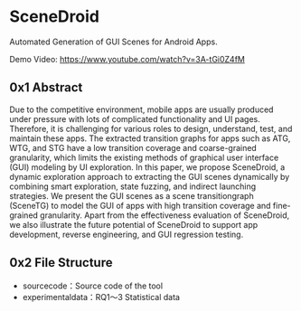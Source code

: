 # SceneDroid

Automated Generation of GUI Scenes for Android Apps.

Demo Video: https://www.youtube.com/watch?v=3A-tGi0Z4fM

## 0x1 Abstract

Due to the competitive environment, mobile apps are usually produced under pressure with lots of complicated functionality and
UI pages. Therefore, it is challenging for various roles to design, understand, test, and maintain these apps. The extracted transition graphs for apps such as ATG, WTG, and STG have a low transition coverage and coarse-grained granularity, which limits the existing methods of graphical user interface (GUI) modeling by UI exploration. In this paper, we propose SceneDroid, a dynamic exploration approach to extracting the GUI scenes dynamically by combining smart exploration, state fuzzing, and indirect launching strategies. We present the GUI scenes as a scene transitiongraph (SceneTG) to model the GUI of apps with high transition coverage and fine-grained granularity. Apart from the effectiveness evaluation of SceneDroid, we also illustrate the future potential of SceneDroid to support app development, reverse engineering, and GUI regression testing. 

## 0x2 File Structure

- sourcecode：Source code of the tool
- experimentaldata：RQ1～3 Statistical data
